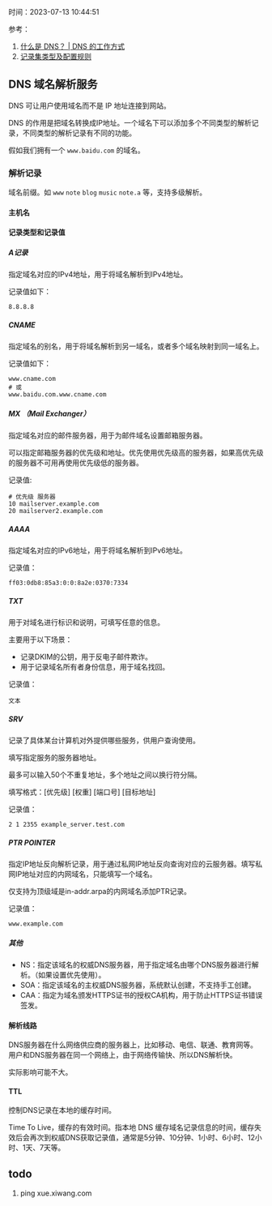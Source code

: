 时间：2023-07-13 10:44:51

参考：

1. [什么是 DNS？ | DNS 的工作方式](https://www.cloudflare.com/zh-cn/learning/dns/what-is-dns/)
1. [记录集类型及配置规则](https://support.huaweicloud.com/usermanual-dns/dns_usermanual_0601.html)


## DNS 域名解析服务

DNS 可让用户使用域名而不是 IP 地址连接到网站。

DNS 的作用是把域名转换成IP地址。一个域名下可以添加多个不同类型的解析记录，不同类型的解析记录有不同的功能。

假如我们拥有一个 `www.baidu.com` 的域名。

### 解析记录

域名前缀。如 `www` `note` `blog` `music` `note.a` 等，支持多级解析。

#### 主机名

#### 记录类型和记录值

##### A记录

指定域名对应的IPv4地址，用于将域名解析到IPv4地址。

记录值如下：

```shell
8.8.8.8
```

##### CNAME

指定域名的别名，用于将域名解析到另一域名，或者多个域名映射到同一域名上。

记录值如下：

```shell
www.cname.com
# 或
www.baidu.com.www.cname.com
```

##### MX （Mail Exchanger）

指定域名对应的邮件服务器，用于为邮件域名设置邮箱服务器。

可以指定邮箱服务器的优先级和地址。优先使用优先级高的服务器，如果高优先级的服务器不可用再使用优先级低的服务器。

记录值: 

```shell
# 优先级 服务器
10 mailserver.example.com
20 mailserver2.example.com
```

##### AAAA

指定域名对应的IPv6地址，用于将域名解析到IPv6地址。

记录值：

```shell
ff03:0db8:85a3:0:0:8a2e:0370:7334
```

##### TXT
用于对域名进行标识和说明，可填写任意的信息。

主要用于以下场景：

* 记录DKIM的公钥，用于反电子邮件欺诈。
* 用于记录域名所有者身份信息，用于域名找回。

记录值：

```shell
文本
```

##### SRV

记录了具体某台计算机对外提供哪些服务，供用户查询使用。

填写指定服务的服务器地址。

最多可以输入50个不重复地址，多个地址之间以换行符分隔。

填写格式：[优先级] [权重] [端口号] [目标地址]

记录值：

```shell
2 1 2355 example_server.test.com
```

##### PTR POINTER

指定IP地址反向解析记录，用于通过私网IP地址反向查询对应的云服务器。填写私网IP地址对应的内网域名，只能填写一个域名。

仅支持为顶级域是in-addr.arpa的内网域名添加PTR记录。

记录值：

```shell
www.example.com
```

##### 其他

* NS：指定该域名的权威DNS服务器，用于指定域名由哪个DNS服务器进行解析。（如果设置优先使用）。
* SOA：指定该域名的主权威DNS服务器，系统默认创建，不支持手工创建。
* CAA：指定为域名颁发HTTPS证书的授权CA机构，用于防止HTTPS证书错误签发。 

#### 解析线路

DNS服务器在什么网络供应商的服务器上，比如移动、电信、联通、教育网等。用户和DNS服务器在同一个网络上，由于网络传输快、所以DNS解析快。

实际影响可能不大。

#### TTL

控制DNS记录在本地的缓存时间。

Time To Live，缓存的有效时间。指本地 DNS 缓存域名记录信息的时间，缓存失效后会再次到权威DNS获取记录值，通常是5分钟、10分钟、1小时、6小时、12小时、1天、7天等。

## todo

1. ping  xue.xiwang.com



